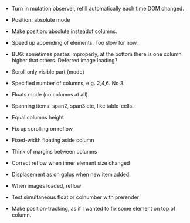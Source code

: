 * Turn in mutation observer, refill automatically each time DOM changed.

* Position: absolute mode

* Make position: absolute insteadof columns.

* Speed up appending of elements. Too slow for now.

* BUG: sometimes pastes improperly, at the bottom there is one column higher that others. Deferred image loading?

* Scroll only visible part (mode)

* Specified number of columns, e.g. 2,4,6. No 3.

* Floats mode (no columns at all)

* Spanning items: span2, span3 etc, like table-cells.
* Equal columns height
* Fix up scrolling on reflow
* Fixed-width floating aside column
* Think of margins between columns
* Correct reflow when inner element size changed
* Displacement as on gplus when new item added.
* When images loaded, reflow
* Test simultaneous float or colnumber with prerender
* Make position-tracking, as if I wanted to fix some element on top of column.
